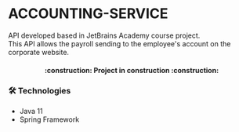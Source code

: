 # ACCOUNTING-SERVICE

API developed based in JetBrains Academy course project.<br />
This API allows the payroll sending to the employee's account on the corporate website.

<h4 align="center"> :construction: Project in construction :construction:<h4>

### 🛠 Technologies

- Java 11
- Spring Framework
